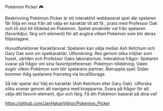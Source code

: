 Pokémon Picker 🎮

Beskrivning
Pokémon Picker är ett interaktivt webbaserat spel där spelaren får följa en resa från att välja en karaktär till att få , prata med Professor Oak och till slut bli tilldelad en Pokémon. Spelet använder val från spelaren (favoritdjur, färg och element) för att avgöra vilken Pokémon som blir deras följeslagare.

Huvudfunktioner
Karaktärsval: Spelaren kan välja mellan Ash Ketchum och Gary Oak som sin spelkaraktär.
Utforskning: Res genom olika miljöer som huset, världen och Professor Oaks laboratorium.
Interaktiva frågor: Spelaren svarar på frågor om sina favoritpreferenser.
Pokémon-tilldelning: Valen avgör vilken Pokémon som blir spelarens partner.
Återuppta spel: Sidan kommer ihåg spelarens framsteg via localStorage.

Så här spelar du!
Välj en karaktär (Ash Ketchum eller Gary Oak).
Utforska olika scener genom att navigera med knapparna.
Svara på frågor för att välja ditt favorit-element, djur och färg.
Få din Pokémon baserat på dina val!

https://github.com/JanHakanViktor/Pokemon_Picker
